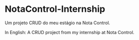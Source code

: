 # NotaControl-Internship
Um projeto CRUD do meu estágio na Nota Control.

In English: A CRUD project from my internship at Nota Control.
